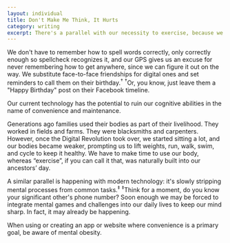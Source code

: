 ```yaml
---
layout: individual
title: Don't Make Me Think, It Hurts
category: writing
excerpt: There's a parallel with our necessity to exercise, because we don't have physical jobs anymore, and our current state of technology for convenience.
---
```



We don't have to remember how to spell words correctly, only correctly enough so spellcheck recognizes it, and our GPS gives us an excuse for never remembering how to get anywhere, since we can figure it out on the way. We substitute face-to-face friendships for digital ones and set reminders to call them on their birthday.<sup>&dagger;</sup> <span class="sidenote"><sup>&dagger;</sup>Or, you know, just leave them a "Happy Birthday" post on their Facebook timeline.</span>


Our current technology has the potential to ruin our cognitive abilities in the name of convenience and maintenance.

Generations ago families used their bodies as part of their livelihood. They worked in fields and farms. They were blacksmiths and carpenters. However, once the Digital Revolution took over, we started sitting a lot, and our bodies became weaker, prompting us to lift weights, run, walk, swim, and cycle to keep it healthy. We have to make time to use our body, whereas “exercise”, if you can call it that, was naturally built into our ancestors’ day. 


A similar parallel is happening with modern technology: it's slowly stripping mental processes from common tasks.<sup>&Dagger;</sup> <span class="sidenote"><sup>&Dagger;</sup>Think for a moment, do you know your significant other's phone number?</span> Soon enough we may be forced to integrate mental games and challenges into our daily lives to keep our mind sharp. In fact, it may already be happening.

When using or creating an app or website where convenience is a primary goal, be aware of mental obesity.